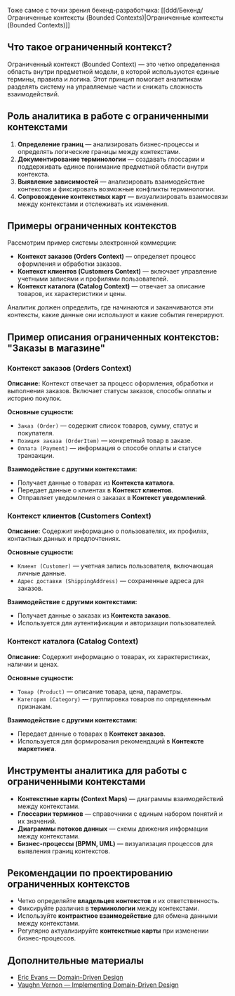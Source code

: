 Тоже самое с точки зрения бекенд-разработчика: [[ddd/Бекенд/Ограниченные контексты (Bounded Contexts)|Ограниченные контексты (Bounded Contexts)]]

## Что такое ограниченный контекст?

Ограниченный контекст (Bounded Context) — это четко определенная область внутри предметной модели, в которой используются единые термины, правила и логика. Этот принцип помогает аналитикам разделять систему на управляемые части и снижать сложность взаимодействий.

## Роль аналитика в работе с ограниченными контекстами

1. **Определение границ** — анализировать бизнес-процессы и определять логические границы между контекстами.
2. **Документирование терминологии** — создавать глоссарии и поддерживать единое понимание предметной области внутри контекста.
3. **Выявление зависимостей** — анализировать взаимодействие контекстов и фиксировать возможные конфликты терминологии.
4. **Сопровождение контекстных карт** — визуализировать взаимосвязи между контекстами и отслеживать их изменения.

## Примеры ограниченных контекстов

Рассмотрим пример системы электронной коммерции:

- **Контекст заказов (Orders Context)** — определяет процесс оформления и обработки заказов.
- **Контекст клиентов (Customers Context)** — включает управление учетными записями и профилями пользователей.
- **Контекст каталога (Catalog Context)** — отвечает за описание товаров, их характеристики и цены.

Аналитик должен определить, где начинаются и заканчиваются эти контексты, какие данные они используют и какие события генерируют.

## Пример описания ограниченных контекстов: "Заказы в магазине"

### Контекст заказов (Orders Context)

**Описание:** Контекст отвечает за процесс оформления, обработки и выполнения заказов. Включает статусы заказов, способы оплаты и историю покупок.

**Основные сущности:**

- `Заказ (Order)` — содержит список товаров, сумму, статус и покупателя.
- `Позиция заказа (OrderItem)` — конкретный товар в заказе.
- `Оплата (Payment)` — информация о способе оплаты и статусе транзакции.

**Взаимодействие с другими контекстами:**

- Получает данные о товарах из **Контекста каталога**.
- Передает данные о клиентах в **Контекст клиентов**.
- Отправляет уведомления о заказах в **Контекст уведомлений**.

### Контекст клиентов (Customers Context)

**Описание:** Содержит информацию о пользователях, их профилях, контактных данных и предпочтениях.

**Основные сущности:**

- `Клиент (Customer)` — учетная запись пользователя, включающая личные данные.
- `Адрес доставки (ShippingAddress)` — сохраненные адреса для заказов.

**Взаимодействие с другими контекстами:**

- Получает данные о заказах из **Контекста заказов**.
- Используется для аутентификации и авторизации пользователей.

### Контекст каталога (Catalog Context)

**Описание:** Содержит информацию о товарах, их характеристиках, наличии и ценах.

**Основные сущности:**

- `Товар (Product)` — описание товара, цена, параметры.
- `Категория (Category)` — группировка товаров по определенным признакам.

**Взаимодействие с другими контекстами:**

- Передает данные о товарах в **Контекст заказов**.
- Используется для формирования рекомендаций в **Контексте маркетинга**.

## Инструменты аналитика для работы с ограниченными контекстами

- **Контекстные карты (Context Maps)** — диаграммы взаимодействий между контекстами.
- **Глоссарии терминов** — справочники с единым набором понятий и их значений.
- **Диаграммы потоков данных** — схемы движения информации между контекстами.
- **Бизнес-процессы (BPMN, UML)** — визуализация процессов для выявления границ контекстов.

## Рекомендации по проектированию ограниченных контекстов

- Четко определяйте **владельцев контекстов** и их ответственность.
- Фиксируйте различия в **терминологии** между контекстами.
- Используйте **контрактное взаимодействие** для обмена данными между контекстами.
- Регулярно актуализируйте **контекстные карты** при изменении бизнес-процессов.

## Дополнительные материалы

- [Eric Evans — Domain-Driven Design](https://www.domainlanguage.com/ddd/reference/)
- [Vaughn Vernon — Implementing Domain-Driven Design](https://www.amazon.com/Implementing-Domain-Driven-Design-Vaughn-Vernon/dp/0321834577)
